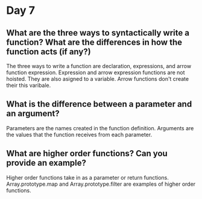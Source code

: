 # Day 7

## What are the three ways to syntactically write a function? What are the differences in how the function acts (if any?)
The three ways to write a function are declaration, expressions, and arrow function expression. Expression and arrow expression functions are not hoisted. They are also asigned to a variable. Arrow functions don't create their this varibale.

## What is the difference between a parameter and an argument?
Parameters are the names created in the function definition. Arguments are the values that the function receives from each parameter.

## What are higher order functions? Can you provide an example?
Higher order functions take in as a parameter or return functions. Array.prototype.map and Array.prototype.filter are examples of higher order functions.